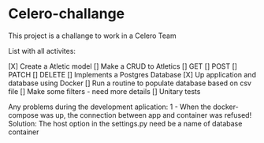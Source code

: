 # Celero-challange
This project is a challange to work in a Celero Team

List with all activites:

[X] Create a Atletic model 
[] Make a CRUD to Atletics
  [] GET
  [] POST
  [] PATCH
  [] DELETE
[] Implements a Postgres Database
[X] Up application and database using Docker
[] Run a routine to populate database based on csv file
[] Make some filters - need more details 
[] Unitary tests

Any problems during the development aplication:
  1 - When the docker-compose was up, the connection between app and container was refused!
  Solution: The host option in the settings.py need be a name of database container